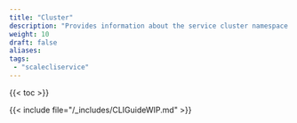 ```yaml
---
title: "Cluster"
description: "Provides information about the service cluster namespace in the TrueNAS CLI. Includes command syntax and common commands."
weight: 10
draft: false
aliases:
tags:
 - "scalecliservice"
---
```


{{< toc >}}

{{< include file="/_includes/CLIGuideWIP.md" >}}
